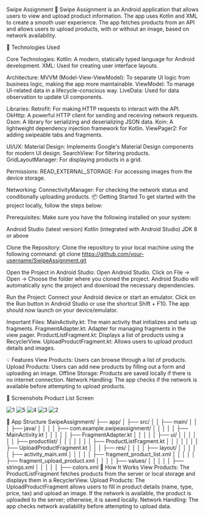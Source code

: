 Swipe Assignment 📱
Swipe Assignment is an Android application that allows users to view and upload product information. The app uses Kotlin and XML to create a smooth user experience. The app fetches products from an API and allows users to upload products, with or without an image, based on network availability.

🚀 Technologies Used

Core Technologies:
Kotlin: A modern, statically typed language for Android development.
XML: Used for creating user interface layouts.

Architecture:
MVVM (Model-View-ViewModel): To separate UI logic from business logic, making the app more maintainable.
ViewModel: To manage UI-related data in a lifecycle-conscious way.
LiveData: Used for data observation to update UI components.

Libraries:
Retrofit: For making HTTP requests to interact with the API.
OkHttp: A powerful HTTP client for sending and receiving network requests.
Gson: A library for serializing and deserializing JSON data.
Koin: A lightweight dependency injection framework for Kotlin.
ViewPager2: For adding swipeable tabs and fragments.

UI/UX:
Material Design: Implements Google's Material Design components for modern UI design.
SearchView: For filtering products.
GridLayoutManager: For displaying products in a grid.

Permissions:
READ_EXTERNAL_STORAGE: For accessing images from the device storage.

Networking:
ConnectivityManager: For checking the network status and conditionally uploading products.
📦 Getting Started
To get started with the project locally, follow the steps below:

Prerequisites:
Make sure you have the following installed on your system:

Android Studio (latest version)
Kotlin (integrated with Android Studio)
JDK 8 or above

Clone the Repository:
Clone the repository to your local machine using the following command:
git clone https://github.com/your-username/SwipeAssignment.git

Open the Project in Android Studio:
Open Android Studio.
Click on File → Open → Choose the folder where you cloned the project.
Android Studio will automatically sync the project and download the necessary dependencies.

Run the Project:
Connect your Android device or start an emulator.
Click on the Run button in Android Studio or use the shortcut Shift + F10.
The app should now launch on your device/emulator.

Important Files:
MainActivity.kt: The main activity that initializes and sets up fragments.
FragmentAdapter.kt: Adapter for managing fragments in the view pager.
ProductListFragment.kt: Displays a list of products using a RecyclerView.
UploadProductFragment.kt: Allows users to upload product details and images.

💡 Features
View Products: Users can browse through a list of products.
Upload Products: Users can add new products by filling out a form and uploading an image.
Offline Storage: Products are saved locally if there is no internet connection.
Network Handling: The app checks if the network is available before attempting to upload products.

📸 Screenshots
Product List Screen

![1](https://github.com/user-attachments/assets/8ac0b4af-a6cd-40fb-a2c0-6b72c59bd0bb)
![5](https://github.com/user-attachments/assets/1ca4d8fb-4aca-4af3-86ae-b4147aaaa713)
![4](https://github.com/user-attachments/assets/db955eb9-1fcf-4bc4-a93d-d9b5014acce3)
![3](https://github.com/user-attachments/assets/a820abe5-98a0-4d1f-9270-a8d9dd0f52a0)
![2](https://github.com/user-attachments/assets/560311c5-99f4-4bf7-9aae-03dfae885a6f)



📱 App Structure
SwipeAssignment/
├── app/
│   ├── src/
│   │   ├── main/
│   │   │   ├── java/
│   │   │   │   ├── com.example.swipeassignment/
│   │   │   │   │   ├── MainActivity.kt
│   │   │   │   │   ├── FragmentAdapter.kt
│   │   │   │   │   ├── ui/
│   │   │   │   │   │   ├── productlist/
│   │   │   │   │   │   │   ├── ProductListFragment.kt
│   │   │   │   │   │   │   ├── UploadProductFragment.kt
│   │   │   ├── res/
│   │   │   │   ├── layout/
│   │   │   │   │   ├── activity_main.xml
│   │   │   │   │   ├── fragment_product_list.xml
│   │   │   │   │   ├── fragment_upload_product.xml
│   │   │   │   ├── values/
│   │   │   │   │   ├── strings.xml
│   │   │   │   │   ├── colors.xml
🔧 How It Works
View Products: The ProductListFragment fetches products from the server or local storage and displays them in a RecyclerView.
Upload Products: The UploadProductFragment allows users to fill in product details (name, type, price, tax) and upload an image. If the network is available, the product is uploaded to the server; otherwise, it is saved locally.
Network Handling: The app checks network availability before attempting to upload data.
